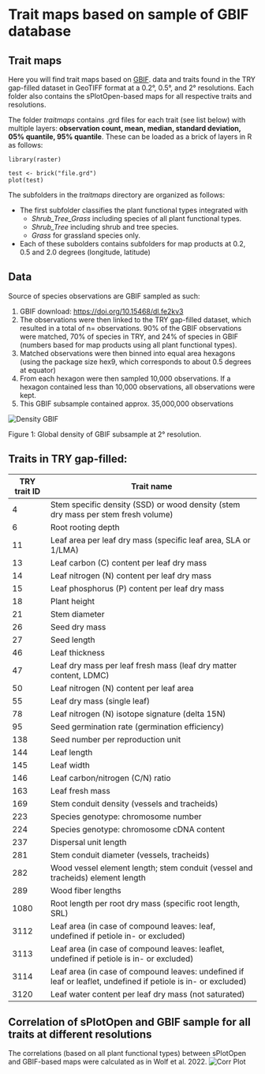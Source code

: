 # Trait maps based on sample of GBIF database

## Trait maps

Here you will find trait maps based on [GBIF](https://www.gbif.org/). data and traits found in the TRY gap-filled dataset in GeoTIFF format at a 0.2°, 0.5°, and 2° resolutions. Each folder also contains the sPlotOpen-based maps for all respective traits and resolutions.

The folder *traitmaps* contains .grd files for each trait (see list below) with multiple layers: **observation count, mean, median, standard deviation, 05% quantile, 95% quantile**. These can be loaded as a brick of layers in R as follows:

```
library(raster)

test <- brick("file.grd")
plot(test)
```

The subfolders in the *traitmaps* directory are organized as follows:
* The first subfolder classifies the plant functional types integrated with
	* *Shrub_Tree_Grass* including species of all plant functional types.
	* *Shrub_Tree* including shrub and tree species.
	* *Grass* for grassland species only.
* Each of these subolders contains subfolders for map products at 0.2, 0.5 and 2.0 degrees (longitude, latitude)

## Data

Source of species observations are GBIF sampled as such:
  1. GBIF download: https://doi.org/10.15468/dl.fe2kv3
  2. The observations were then linked to the TRY gap-filled dataset, which resulted in a total of n= observations. 90% of the GBIF observations were matched, 70% of species in TRY, and 24% of species in GBIF (numbers based for map products using all plant functional types).
  3. Matched observations were then binned into equal area hexagons (using the package size hex9, which corresponds to about 0.5 degrees at equator)
  4. From each hexagon were then sampled 10,000 observations. If a hexagon contained less than 10,000 observations, all observations were kept.
  5. This GBIF subsample contained approx. 35,000,000 observations

![Density GBIF](obs_density_GBIF_sample.PNG)

Figure 1: Global density of GBIF subsample at 2° resolution.

## Traits in TRY gap-filled:
| TRY trait ID | Trait name |
|--------------|------------|
| 4            | Stem specific density (SSD) or wood density (stem dry mass per stem fresh volume) |
| 6            | Root rooting depth |
| 11           | Leaf area per leaf dry mass (specific leaf area, SLA or 1/LMA) |
| 13           | Leaf carbon (C) content per leaf dry mass |
| 14           | Leaf nitrogen (N) content per leaf dry mass |
| 15           | Leaf phosphorus (P) content per leaf dry mass |
| 18           | Plant height |
| 21           | Stem diameter |
| 26           | Seed dry mass |
| 27           | Seed length |
| 46           | Leaf thickness |
| 47           | Leaf dry mass per leaf fresh mass (leaf dry matter content, LDMC) |
| 50           | Leaf nitrogen (N) content per leaf area |
| 55           | Leaf dry mass (single leaf) |
| 78           | Leaf nitrogen (N) isotope signature (delta 15N) |
| 95           | Seed germination rate (germination efficiency) |
| 138          | Seed number per reproduction unit |
| 144          | Leaf length |
| 145          | Leaf width |
| 146          | Leaf carbon/nitrogen (C/N) ratio |
| 163          | Leaf fresh mass |
| 169          | Stem conduit density (vessels and tracheids) |
| 223          | Species genotype: chromosome number |
| 224          | Species genotype: chromosome cDNA content |
| 237          | Dispersal unit length |
| 281          | Stem conduit diameter (vessels, tracheids) |
| 282          | Wood vessel element length; stem conduit (vessel and tracheids) element length |
| 289          | Wood fiber lengths |
| 1080         | Root length per root dry mass (specific root length, SRL) |
| 3112         | Leaf area (in case of compound leaves: leaf, undefined if petiole in- or excluded) |
| 3113         | Leaf area (in case of compound leaves: leaflet, undefined if petiole is in- or excluded) |
| 3114         | Leaf area (in case of compound leaves: undefined if leaf or leaflet, undefined if petiole is in- or excluded) |
| 3120         | Leaf water content per leaf dry mass (not saturated) |


## Correlation of sPlotOpen and GBIF sample for all traits at different resolutions

The correlations (based on all plant functional types) between sPlotOpen and GBIF-based maps were calculated as in Wolf et al. 2022.
![Corr Plot](corr_res.PNG)
